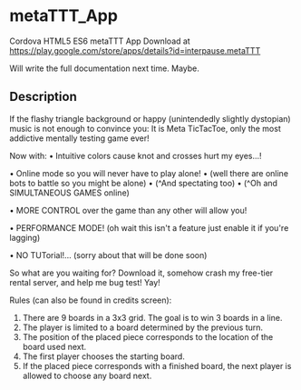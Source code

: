 # metaTTT_App
Cordova HTML5 ES6 metaTTT App
Download at <https://play.google.com/store/apps/details?id=interpause.metaTTT>

Will write the full documentation next time. Maybe.

## Description
If the flashy triangle background or happy (unintendedly slightly dystopian) music is not enough to convince you:
It is Meta TicTacToe, only the most addictive mentally testing game ever!

Now with:
• Intuitive colors cause knot and crosses hurt my eyes...!

• Online mode so you will never have to play alone!
• (well there are online bots to battle so you might be alone)
• (^And spectating too)
• (^Oh and SIMULTANEOUS GAMES online)

• MORE CONTROL over the game than any other will allow you!

• PERFORMANCE MODE! (oh wait this isn't a feature just enable it if you're lagging)

• NO TUTorial!... (sorry about that will be done soon)


So what are you waiting for? Download it, somehow crash my free-tier rental server, and help me bug test! Yay!

Rules (can also be found in credits screen):
1. There are 9 boards in a 3x3 grid. The goal is to win 3 boards in a line.
2. The player is limited to a board determined by the previous turn.
3. The position of the placed piece corresponds to the location of the board used next.
4. The first player chooses the starting board.
5. If the placed piece corresponds with a finished board, the next player is allowed to choose any board next.
